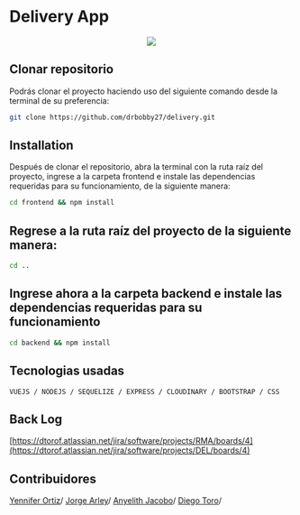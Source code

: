 # Delivery App

<div align="center">
  <img  src="https://res.cloudinary.com/jorge-tarifa/image/upload/v1665118200/carrito-market-mix/Magna_hoka4e.jpg"/>
</div>


## Clonar repositorio
Podrás clonar el proyecto haciendo uso del siguiente comando desde la terminal de su preferencia:  

```bash
git clone https://github.com/drbobby27/delivery.git
```
## Installation
Después de clonar el repositorio, abra la terminal con la ruta raíz del proyecto, ingrese a la carpeta frontend e instale las dependencias requeridas para su funcionamiento, de la siguiente manera: 

```bash
cd frontend && npm install
```

## Regrese a la ruta raíz del proyecto de la siguiente manera: 

```bash
cd ..
```
## Ingrese ahora a la carpeta backend e instale las dependencias requeridas para su funcionamiento

```bash
cd backend && npm install
```

## Tecnologias usadas
`VUEJS / NODEJS / SEQUELIZE / EXPRESS / CLOUDINARY / BOOTSTRAP / CSS`

## Back Log
[https://dtorof.atlassian.net/jira/software/projects/RMA/boards/4](https://dtorof.atlassian.net/jira/software/projects/DEL/boards/4)

## Contribuidores
[Yennifer Ortiz](https://github.com/yortizher)/
[Jorge Arley](https://github.com/drbobby27)/
[Anyelith Jacobo](https://github.com/anyelithj)/
[Diego Toro](https://github.com/Dtorof)/
